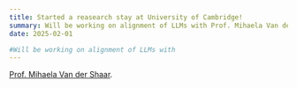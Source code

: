 ```yaml
---
title: Started a reasearch stay at University of Cambridge! 
summary: Will be working on alignment of LLMs with Prof. Mihaela Van der Shaar.
date: 2025-02-01

#Will be working on alignment of LLMs with 
---
```

[Prof. Mihaela Van der Shaar](https://www.vanderschaar-lab.com/prof-mihaela-van-der-schaar/). 